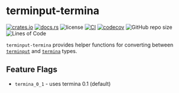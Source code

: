 # terminput-termina

[![crates.io](https://img.shields.io/crates/v/terminput-termina.svg?logo=rust)](https://crates.io/crates/terminput-termina)
[![docs.rs](https://img.shields.io/docsrs/terminput-termina?logo=rust)](https://docs.rs/terminput-termina)
![license](https://img.shields.io/badge/License-MIT%20or%20Apache%202-green.svg)
[![CI](https://github.com/aschey/terminput/actions/workflows/ci.yml/badge.svg)](https://github.com/aschey/terminput/actions/workflows/ci.yml)
[![codecov](https://codecov.io/gh/aschey/terminput/graph/badge.svg?token=Q0tOXGhWPY)](https://codecov.io/gh/aschey/terminput)
![GitHub repo size](https://img.shields.io/github/repo-size/aschey/terminput)
![Lines of Code](https://aschey.tech/tokei/github/aschey/terminput)

`terminput-termina` provides helper functions for converting between
[`terminput`](https://crates.io/crates/terminput) and
[`termina`](https://crates.io/crates/termina) types.

## Feature Flags

- `termina_0_1` - uses termina 0.1 (default)
